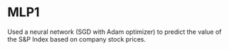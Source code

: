 # MLP1
Used a neural network (SGD with Adam optimizer) to predict the value of the S&amp;P Index based on company stock prices. 
